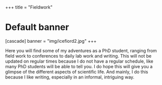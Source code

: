 +++
title = "Fieldwork"
# Default banner
[cascade]
banner = "img/icefiord2.jpg"
+++

Here you will find some of my adventures as a PhD student, ranging from field work to conferences to daily lab work and writing. This will not be updated on regular times because I do not have a regular schedule, like many PhD students will be able to tell you. I do hope this will give you a glimpse of the different aspects of scientific life. And mainly, I do this because I like writing, especially in an informal, intriguing way.